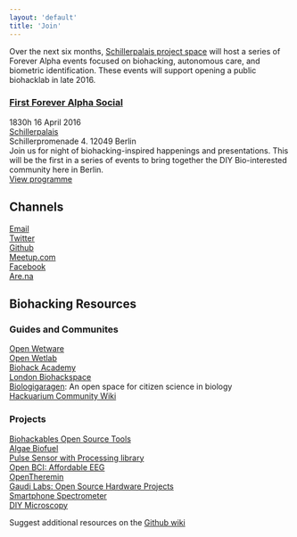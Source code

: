 ```yaml
---
layout: 'default'
title: 'Join'
---
```


Over the next six months, [Schillerpalais project space](http://www.top-ev.de/schillerpalais/) will host a series of Forever Alpha events focused on biohacking, autonomous care, and biometric identification. These events will support opening a public biohacklab in late 2016.


### [First Forever Alpha Social](/events/001) ###
1830h 16 April 2016  
[Schillerpalais](https://www.openstreetmap.org/node/3043349524)  
Schillerpromenade 4. 12049 Berlin  
Join us for night of biohacking-inspired happenings and presentations. This will be the first in a series of events to bring together the DIY Bio-interested community here in Berlin.  
[View programme](/events/001)


## Channels ##
[Email](mailto:join@foreveralpha.club)  
[Twitter](//twitter.com/foreveralphalab)  
[Github](//github.com/foreveralpha)  
[Meetup.com](//www.meetup.com/forever-alpha­/)  
[Facebook](https://www.facebook.com/schillerpalais)   
[Are.na](//www.are.na/kei-kreutler/forever-alpha)  


## Biohacking Resources ##

### Guides and Communites ###
[Open Wetware](http://openwetware.org/wiki/Main_Page)  
[Open Wetlab](http://waag.org/en/lab/open-wetlab)  
[Biohack Academy](http://biohackacademy.github.io/)  
[London Biohackspace](https://wiki.london.hackspace.org.uk/view/Lab)  
[Biologigaragen](http://biologigaragen.org/): An open space for citizen science in biology  
[Hackuarium Community Wiki](http://wiki.hackuarium.ch/w/Main_Page)

### Projects ###

[Biohackables Open Source Tools](http://biohackables.org/open-source-tools/)  
[Algae Biofuel](http://biohackables.org/project/a-bio/)  
[Pulse Sensor with Processing library](http://biohackables.org/project/pulse-sensor/)  
[Open BCI: Affordable EEG](http://biohackables.org/project/project-1/)  
[OpenTheremin](http://www.gaudi.ch/OpenTheremin/)  
[Gaudi Labs: Open Source Hardware Projects](http://www.gaudi.ch/GaudiLabs/?page_id=19)  
[Smartphone Spectrometer](https://publiclab.org/wiki/smartphone-spectrometer)  
[DIY Microscopy](http://hackteria.org/wiki/index.php/DIY_microscopy)  

Suggest additional resources on the [Github wiki](https://github.com/foreveralpha/resources/wiki)